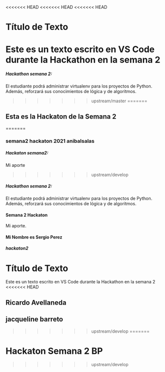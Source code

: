 <<<<<<< HEAD
<<<<<<< HEAD
<<<<<<< HEAD
# Título de Texto
Este es un texto escrito en VS Code durante la Hackathon en la semana 2
=======
##### Hackathon semana 2:
El estudiante podrá administrar virtualenv para los proyectos de Python. Además, reforzará sus conocimientos de lógica y de algoritmos.
>>>>>>> upstream/master
=======
## Esta es la Hackaton de la Semana 2
=======
### semana2 hackaton 2021 anibalsalas
##### Hackaton semana2:
Mi aporte
>>>>>>> upstream/develop
##### Hackathon semana 2:
El estudiante podrá administrar virtualenv para los proyectos de Python. Además, reforzará sus conocimientos de lógica y de algoritmos.
#### Semana 2 Hackaton
Mi aporte.
#### Mi Nombre es Sergio Perez
##### hackaton2
# Título de Texto
Este es un texto escrito en VS Code durante la Hackathon en la semana 2
<<<<<<< HEAD

## Ricardo Avellaneda
## jacqueline barreto
>>>>>>> upstream/develop
=======
# Hackaton Semana 2 BP
>>>>>>> upstream/develop

